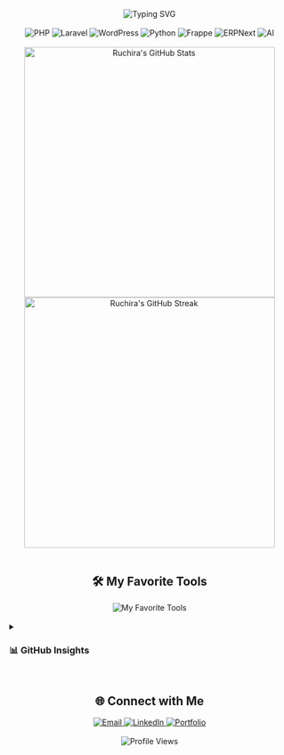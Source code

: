 <div align="center">
  <img src="https://readme-typing-svg.herokuapp.com?font=Fira+Code&size=32&duration=2800&pause=2000&color=6A8FFF&center=true&vCenter=true&width=600&lines=Hello%2C+I'm+Ruchira+Jayamanna;Software+Developer;Fullstack+Engineer;AI+Enthusiast" alt="Typing SVG" />
</div>

<br />

<div align="center">
  <img src="https://img.shields.io/badge/PHP-777BB4?style=for-the-badge&logo=php&logoColor=white" alt="PHP" />
  <img src="https://img.shields.io/badge/Laravel-FF2D20?style=for-the-badge&logo=laravel&logoColor=white" alt="Laravel" />
  <img src="https://img.shields.io/badge/WordPress-21759B?style=for-the-badge&logo=wordpress&logoColor=white" alt="WordPress" />
  <img src="https://img.shields.io/badge/Python-3776AB?style=for-the-badge&logo=python&logoColor=white" alt="Python" />
  <img src="https://img.shields.io/badge/Frappe-0089FF?style=for-the-badge&logo=framer&logoColor=white" alt="Frappe" />
  <img src="https://img.shields.io/badge/ERPNext-0089FF?style=for-the-badge&logo=erpnext&logoColor=white" alt="ERPNext" />
  <img src="https://img.shields.io/badge/AI-00B2FF?style=for-the-badge&logo=adobe&logoColor=white" alt="AI" />
</div>

<br />

<div align="center">
  <img src="https://github-readme-stats.vercel.app/api?username=RuchiraJayamanna&show_icons=true&count_private=true&hide_border=true&title_color=6A8FFF&icon_color=6A8FFF&text_color=C9D1D9&bg_color=0D1117" width="450" alt="Ruchira's GitHub Stats" />
  <img src="https://github-readme-streak-stats.herokuapp.com?user=RuchiraJayamanna&theme=tokyonight_duo&hide_border=true&background=0D1117&stroke=6A8FFF&ring=6A8FFF&fire=6A8FFF&currStreakNum=C9D1D9&sideNums=C9D1D9&currStreakLabel=C9D1D9&sideLabels=C9D1D9&dates=C9D1D9" width="450" alt="Ruchira's GitHub Streak" />
</div>

<br />

<h2 align="center">🛠️ My Favorite Tools</h2>
<div align="center">
  <img src="https://skillicons.dev/icons?i=php,laravel,wordpress,python,js,html,css,mysql,git,docker,vscode&perline=6" alt="My Favorite Tools" />
</div>

<br />

<details>
  <summary><h3>📊 GitHub Insights</h3></summary>
  <br />
  <p align="center">
    <img src="https://github-readme-stats.vercel.app/api/top-langs/?username=RuchiraJayamanna&layout=compact&hide_border=true&title_color=6A8FFF&text_color=C9D1D9&bg_color=0D1117" alt="Top Languages" />
  </p>
</details>

<br />

<h2 align="center">🌐 Connect with Me</h2>
<div align="center">
  <a href="mailto:ruchirajayamanna@gmail.com">
    <img src="https://img.shields.io/badge/Email-D14836?style=for-the-badge&logo=gmail&logoColor=white" alt="Email" />
  </a>
  <a href="https://linkedin.com/in/ruchira-jayamanna" target="_blank">
    <img src="https://img.shields.io/badge/LinkedIn-0077B5?style=for-the-badge&logo=linkedin&logoColor=white" alt="LinkedIn" />
  </a>
  <a href="https://ruchirajayamanna.github.io" target="_blank">
    <img src="https://img.shields.io/badge/Portfolio-4285F4?style=for-the-badge&logo=google-chrome&logoColor=white" alt="Portfolio" />
  </a>
</div>

<br />

<div align="center">
  <img src="https://komarev.com/ghpvc/?username=RuchiraJayamanna&color=6A8FFF&style=for-the-badge" alt="Profile Views" />
</div>
